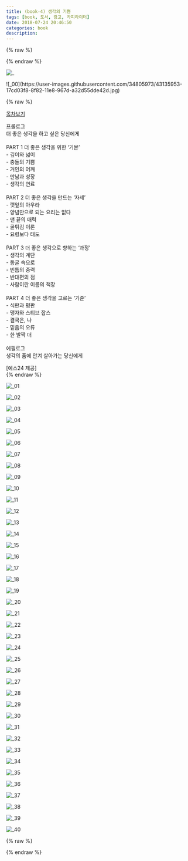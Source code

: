 ```yaml
---
title: (book-4) 생각의 기쁨
tags: [book, 도서, 광고, 카피라이터]
date: 2018-07-24 20:46:50
categories: book
description:
---
```

{% raw %}

<div class="book_cnt">
{% endraw %}

![_](https://user-images.githubusercontent.com/34805973/43136381-7efc7c10-8f83-11e8-80b0-d585a5c64b27.jpg)

<div class="memo"> 
	![_00](https://user-images.githubusercontent.com/34805973/43135953-17cd03f8-8f82-11e8-967d-a32d55dde42d.jpg)
</div> 

{% raw %}	
	<div class="accordion">
		<div class="accordion-item">
			<a href="#" class="heading">
				<div class="icon"></div>
				<div class="title">목차보기</div>
			</a>
			<div class="content">
				
<div id="tableOfContentsContent"><p>프롤로그
<br>더 좋은 생각을 하고 싶은 당신에게
<br>
<br>PART 1 더 좋은 생각을 위한 ‘기본’ 
<br>- 깊이와 넓이
<br>- 충돌의 기쁨
<br>- 거인의 어깨
<br>- 만남과 성장
<br>- 생각의 연료 
<br>
<br>PART 2 더 좋은 생각을 만드는 ‘자세’
<br>- 깻잎의 아우라
<br>- 양념만으로 되는 요리는 없다
<br>- 맨 끝의 매력
<br>- 굴튀김 이론
<br>- 요령보다 태도
<br>
<br>PART 3 더 좋은 생각으로 향하는 ‘과정’
<br>- 생각의 계단
<br>- 동굴 속으로
<br>- 빈틈의 중력
<br>- 반대편의 점
<br>- 사람이란 이름의 책장
<br>
<br>PART 4 더 좋은 생각을 고르는 ‘기준’
<br>- 식판과 평판
<br>- 맹자와 스티브 잡스
<br>- 결국은, 나
<br>- 믿음의 오류
<br>- 한 발짝 더
<br>
<br>에필로그
<br>생각의 품에 안겨 살아가는 당신에게
</p>				
<span class="info_add">[예스24 제공]</span>
</div>
		</div>
	</div>
</div>

<div class="book-img">
{% endraw %}

![_01](https://user-images.githubusercontent.com/34805973/43135954-17f29fbe-8f82-11e8-9dc3-4c6a198e8987.png)

![_02](https://user-images.githubusercontent.com/34805973/43135955-18184bce-8f82-11e8-851d-6f6c568a0f86.png)

![_03](https://user-images.githubusercontent.com/34805973/43135956-183bde2c-8f82-11e8-806a-23eab50e6ff3.png)

![_04](https://user-images.githubusercontent.com/34805973/43135957-185eee62-8f82-11e8-9d5c-b69df94c1a47.png)

![_05](https://user-images.githubusercontent.com/34805973/43135958-188389c0-8f82-11e8-8508-7d09718e3317.png)

![_06](https://user-images.githubusercontent.com/34805973/43135916-128201fa-8f82-11e8-95c3-5bdf5edd8269.png)

![_07](https://user-images.githubusercontent.com/34805973/43135917-12a9e652-8f82-11e8-9042-54a59e04f7ec.png)

![_08](https://user-images.githubusercontent.com/34805973/43135918-12cf9b4a-8f82-11e8-890f-e53643c71c24.png)

![_09](https://user-images.githubusercontent.com/34805973/43135920-12fbebd2-8f82-11e8-8b65-457d5ac5afa3.png)

![_10](https://user-images.githubusercontent.com/34805973/43135921-1324130a-8f82-11e8-860e-6ccebe7cc93a.png)

![_11](https://user-images.githubusercontent.com/34805973/43135922-13486be2-8f82-11e8-9f96-2c88310130e2.png)

![_12](https://user-images.githubusercontent.com/34805973/43135923-136c0872-8f82-11e8-98c8-0291bd6c6b30.png)

![_13](https://user-images.githubusercontent.com/34805973/43135924-139d6f2a-8f82-11e8-8050-dc0c766d7501.png)

![_14](https://user-images.githubusercontent.com/34805973/43135925-13c543ec-8f82-11e8-99ea-61742d95b8d2.png)

![_15](https://user-images.githubusercontent.com/34805973/43135926-13ec2c50-8f82-11e8-9eb8-4dd3c2bed1a9.png)

![_16](https://user-images.githubusercontent.com/34805973/43135927-140fe302-8f82-11e8-8f7a-4a12f52eb906.png)

![_17](https://user-images.githubusercontent.com/34805973/43135928-1438d1fe-8f82-11e8-9c57-60b9a593c345.png)

![_18](https://user-images.githubusercontent.com/34805973/43135929-146ed240-8f82-11e8-816a-7c766666e04a.png)

![_19](https://user-images.githubusercontent.com/34805973/43135930-14938e5a-8f82-11e8-9c4a-e038ce248108.png)

![_20](https://user-images.githubusercontent.com/34805973/43135931-14b6ceba-8f82-11e8-807c-6b2094b82c54.png)

![_21](https://user-images.githubusercontent.com/34805973/43135932-14d9ec60-8f82-11e8-8fd7-8104dba1ca7b.png)

![_22](https://user-images.githubusercontent.com/34805973/43135934-14ffb6f2-8f82-11e8-9cbf-2f3500cb5021.png)

![_23](https://user-images.githubusercontent.com/34805973/43135935-1523026a-8f82-11e8-8f81-e30e4dcf170b.png)

![_24](https://user-images.githubusercontent.com/34805973/43135936-15475f2a-8f82-11e8-9d3f-8c9f0ba36d0c.png)

![_25](https://user-images.githubusercontent.com/34805973/43135937-1569bb74-8f82-11e8-9999-219b4fb0ce2a.png)

![_26](https://user-images.githubusercontent.com/34805973/43135938-158d339c-8f82-11e8-9e11-fb3f776fd7bf.png)

![_27](https://user-images.githubusercontent.com/34805973/43135939-15b44e46-8f82-11e8-82e2-9c6fad100d9a.png)

![_28](https://user-images.githubusercontent.com/34805973/43135940-15d8fa98-8f82-11e8-9776-36ba4b6b5ea3.png)

![_29](https://user-images.githubusercontent.com/34805973/43135941-16038876-8f82-11e8-9e6c-e76fceda4cea.png)

![_30](https://user-images.githubusercontent.com/34805973/43135942-16289454-8f82-11e8-9a3c-44237057c0f7.png)

![_31](https://user-images.githubusercontent.com/34805973/43135943-165107e0-8f82-11e8-88a0-69046a7703c8.png)

![_32](https://user-images.githubusercontent.com/34805973/43135944-167bdeac-8f82-11e8-9916-017884753f08.png)

![_33](https://user-images.githubusercontent.com/34805973/43135945-16a1acb8-8f82-11e8-8e7e-f0ffabb255bd.png)

![_34](https://user-images.githubusercontent.com/34805973/43135946-16c6e6ea-8f82-11e8-840b-8a73d8348f91.png)

![_35](https://user-images.githubusercontent.com/34805973/43135947-16ef5b98-8f82-11e8-9401-1c3e3fa86adc.png)

![_36](https://user-images.githubusercontent.com/34805973/43135948-17146b40-8f82-11e8-91d9-52bfc61e774e.png)

![_37](https://user-images.githubusercontent.com/34805973/43135949-173d95ce-8f82-11e8-85c3-ddc744c485b2.png)

![_38](https://user-images.githubusercontent.com/34805973/43135950-1760ee8e-8f82-11e8-9fbf-a5fc684af510.png)

![_39](https://user-images.githubusercontent.com/34805973/43135951-178648be-8f82-11e8-8d34-98e814eb89f2.png)

![_40](https://user-images.githubusercontent.com/34805973/43135952-17a97e56-8f82-11e8-95b4-c525cc955f06.png)


{% raw %}
</div>
</div>
{% endraw %}